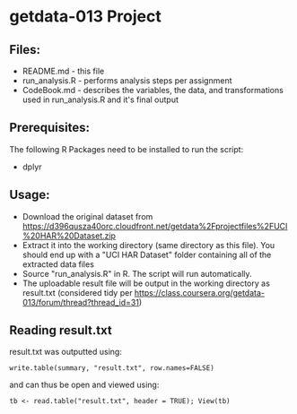 # getdata-013 Project

## Files:
- README.md - this file
- run_analysis.R - performs analysis steps per assignment
- CodeBook.md - describes the variables, the data, and transformations used in run_analysis.R and it's final output

## Prerequisites:
The following R Packages need to be installed to run the script:

- dplyr

## Usage:
- Download the original dataset from https://d396qusza40orc.cloudfront.net/getdata%2Fprojectfiles%2FUCI%20HAR%20Dataset.zip
- Extract it into the working directory (same directory as this file).  You should end up with a "UCI HAR Dataset" folder containing all of the extracted data files
- Source "run_analysis.R" in R.  The script will run automatically.
- The uploadable result file will be output in the working directory as result.txt (considered tidy per https://class.coursera.org/getdata-013/forum/thread?thread_id=31)

## Reading result.txt
result.txt was outputted using:

    write.table(summary, "result.txt", row.names=FALSE)
    
and can thus be open and viewed using:

    tb <- read.table("result.txt", header = TRUE); View(tb)